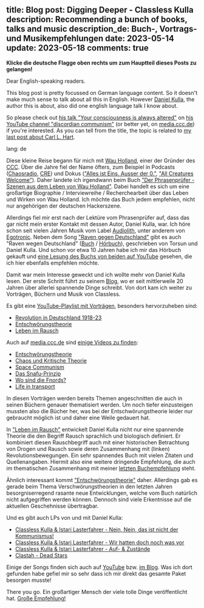 title: Blog
post: Digging Deeper - Classless Kulla
description: Recommending a bunch of books, talks and music
description_de: Buch-, Vortrags- und Musikempfehlungen
date: 2023-05-14
update: 2023-05-18
comments: true
---

**Klicke die deutsche Flagge oben rechts um zum Hauptteil dieses Posts zu gelangen!**

Dear English-speaking readers.

This blog post is pretty focussed on German language content.
So it doesn't make much sense to talk about all this in English.
However [Daniel Kulla](https://www.classless.org/), the author this is about, also did one english language talk I know about.

So please check out [his talk "Your consciousness is always altered"](https://www.youtube.com/watch?v=GyognyfSDbY) on [his YouTube channel "discordian communism"](https://www.youtube.com/user/discordiancommunism) (or better yet, on [media.ccc.de](https://media.ccc.de/v/eh16-29-life_in_transport_leben_im_rausch)) if you're interested.
As you can tell from the title, the topic is related to [my last post about Carl L. Hart](2022_10_11_carl_hart.html).

<!--%
lightgallery([
    [ "img/kulla_wau.jpg", "My copy of 'Der Phrasenprüfer'" ],
    [ "img/kulla_raven.jpg", "My copy of 'Raven wegen Deutschland'" ],
    [ "img/kulla_rausch.jpg", "My copy of 'Leben im Rausch'" ],
    [ "img/kulla_theorie.jpg", "My copy of 'Entschwörungstheorie'" ],
    [ "img/kulla_musik.jpg", "My LPs and CDs by Classless Kulla" ],
])
%-->

lang: de

Diese kleine Reise begann für mich mit [Wau Holland](https://de.wikipedia.org/wiki/Wau_Holland), einer der Gründer des [CCC](https://de.wikipedia.org/wiki/Chaos_Computer_Club).
Über die Jahre fiel der Name öfters, zum Beispiel in Podcasts ([Chaosradio](https://chaosradio.de/), [CRE](https://cre.fm/)) und Dokus (["Alles ist Eins. Ausser der 0."](https://allesisteins.film/), ["All Creatures Welcome"](https://sandratrostel.de/projects/acw/)).
Daher landete ich irgendwann beim Buch ["Der Phrasenprüfer - Szenen aus dem Leben von Wau Holland"](https://gruenekraft.com/phrasenpruefer-p-16359.html).
Dabei handelt es sich um eine großartige Biographie / Interviewreihe / Recherchearbeit über das Leben und Wirken von Wau Holland.
Ich möchte das Buch jedem empfehlen, nicht nur angehörigen der deutschen Hackerszene.

Allerdings fiel mir erst nach der Lektüre vom Phrasenprüfer auf, dass das gar nicht mein erster Kontakt mit dessen Autor, Daniel Kulla, war.
Ich höre schon seit vielen Jahren Musik vom Label [Audiolith](https://audiolith.net/), unter anderem von [Egotronic](https://www.egotronic.net/).
Neben dem Song ["Raven gegen Deutschland"](https://www.youtube.com/watch?v=0rKStgTEH40) gibt es auch "Raven wegen Deutschland" ([Buch](https://amzn.to/3CpilPj) / [Hörbuch](https://www.youtube.com/watch?v=JQio5EoT8RM)), geschrieben von Torsun und Daniel Kulla.
Und schon vor etwa 10 Jahren habe ich mir das Hörbuch gekauft und [eine Lesung des Buchs von beiden auf YouTube](https://www.youtube.com/watch?v=pBy4biTvFb8) gesehen, die ich hier ebenfalls empfehlen möchte.

<!--%
lightgallery([
    [ "img/kulla_wau.jpg", "Meine Ausgabe von 'Der Phrasenprüfer'" ],
    [ "img/kulla_raven.jpg", "Meine Ausgabe vom 'Raven wegen Deutschland' Hörbuch" ],
])
%-->

Damit war mein Interesse geweckt und ich wollte mehr von Daniel Kulla lesen.
Der erste Schritt führt zu seinem [Blog](https://www.classless.org/), wo er seit mittlerweile 20 Jahren über allerlei spannende Dinge schreibt.
Von dort kam ich weiter zu Vorträgen, Büchern und Musik von Classless.

Es gibt eine [YouTube-Playlist mit Vorträgen](https://www.youtube.com/playlist?list=PLcm6go_TJPBHmoYIP62tYCfWpJ67k348A), besonders hervorzuheben sind:

 * [Revolution in Deutschland 1918-23](https://www.youtube.com/watch?v=mkNDKCLGqAE)
 * [Entschwörungstheorie](https://www.youtube.com/watch?v=MnM6I0j62Zg)
 * [Leben im Rausch](https://www.youtube.com/watch?v=r1llqbZeljA)

Auch auf [media.ccc.de](https://media.ccc.de/) sind [einige Videos zu finden](https://media.ccc.de/search/?q=kulla):

 * [Entschwörungstheorie](https://media.ccc.de/v/22C3-426-de-entschwoerungstheorie)
 * [Chaos und Kritische Theorie](https://media.ccc.de/v/23C3-1452-de-critical_theory_and_chaos)
 * [Space Communism](https://media.ccc.de/v/24c3-2276-en-space_communism)
 * [Das Snafu-Prinzip](https://media.ccc.de/v/SIGINT09_3203_de_das_snafu_prinzip)
 * [Wo sind die Fnords?](https://media.ccc.de/v/sigint10_3838_de_wo_sind_die_fnords)
 * [Life in transport](https://media.ccc.de/v/eh16-29-life_in_transport_leben_im_rausch)

In diesen Vorträgen werden bereits Themen angeschnitten die auch in seinen Büchern genauer thematisiert werden.
Um noch tiefer einzusteigen mussten also die Bücher her, was bei der Entschwörungstheorie leider nur gebraucht möglich ist und daher eine Weile gedauert hat.

In ["Leben im Rausch"](https://www.ventil-verlag.de/titel/1586/leben-im-rausch) entwickelt Daniel Kulla nicht nur eine spannende Theorie die den Begriff Rausch sprachlich und biologisch definiert.
Er kombiniert diesen Rauschbegriff auch mit einer historischen Betrachtung von Drogen und Rausch sowie deren Zusammenhang mit (linken) Revolutionsbewegungen.
Ein sehr spannendes Buch mit vielen Zitaten und Quellenangaben.
Hiermit also eine weitere dringende Empfehlung, die auch im thematischen Zusammenhang mit meiner [letzten Buchempfehlung](2022_10_11_carl_hart.html) steht.

Ähnlich interessant kommt ["Entschwörungstheorie"](https://www.classless.org/2007/04/06/buch-entschworungstheorie-released/) daher.
Allerdings gab es gerade beim Thema Verschwörungstheorien in den letzten Jahren besorgniserregend rasante neue Entwicklungen, welche vom Buch natürlich nicht aufgegriffen werden können.
Dennoch sind viele Erkentnisse auf die aktuellen Geschehnisse übertragbar.

<!--%
lightgallery([
    [ "img/kulla_rausch.jpg", "Meine Ausgabe von 'Leben im Rausch'" ],
    [ "img/kulla_theorie.jpg", "Meine Ausgabe von 'Entschwörungstheorie'" ],
])
%-->

Und es gibt auch LPs von und mit Daniel Kulla:

 * [Classless Kulla & Istari Lasterfahrer - Nein, Nein, das ist nicht der Kommunismus!](https://sozialistischer-plattenbau.org/catalog/product_info.php?products_id=1033)
 * [Classless Kulla & Istari Lasterfahrer - Wir hatten doch noch was vor](https://sozialistischer-plattenbau.org/catalog/product_info.php?products_id=1275)
 * [Classless Kulla & Istari Lasterfahrer - Auf- & Zustände](https://sozialistischer-plattenbau.org/catalog/product_info.php?products_id=1456)
 * [Clastah - Dead Stars](http://clastah.space/)

Einige der Songs finden sich auch auf [YouTube](https://www.youtube.com/results?search_query=classless+kulla) bzw. [im Blog](https://www.classless.org/2016/10/14/out-now-clastah-dead-stars/).
Was ich dort gefunden habe gefiel mir so sehr dass ich mir direkt das gesamte Paket besorgen musste!

<!--%
lightgallery([
    [ "img/kulla_musik.jpg", "Meine LPs und CDs von Classless Kulla" ],
])
%-->

There you go.
Ein großartiger Mensch der viele tolle Dinge veröffentlicht hat.
[Große Empfehlung!](http://classless.org/)
